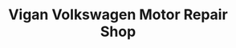 ---
title: "Vigan Volkswagen Motor Repair Shop"
url: /vigan/vigan-volkswagen-motor-repair-shop/
shop: Autowerkstatt
---